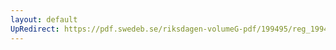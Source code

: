 ```yaml
---
layout: default
UpRedirect: https://pdf.swedeb.se/riksdagen-volumeG-pdf/199495/reg_199495/reg_199495_0461.pdf
---
```

